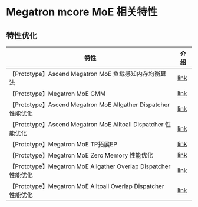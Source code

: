 # Megatron mcore MoE 相关特性

## 特性优化

| 特性                                                       | 介绍                                                    |
|----------------------------------------------------------|-------------------------------------------------------|
| 【Prototype】Ascend Megatron MoE 负载感知内存均衡算法                           | [link](megatron-moe-adaptive-recompute-activation.md) |
| 【Prototype】Megatron MoE GMM                                         | [link](megatron-moe-gmm.md)                           |
| 【Prototype】Ascend Megatron MoE Allgather Dispatcher 性能优化 | [link](megatron-moe-allgather-dispatcher.md)          |
| 【Prototype】Ascend Megatron MoE Alltoall Dispatcher 性能优化  | [link](megatron-moe-alltoall-dispatcher.md)           |
| 【Prototype】Megatron MoE TP拓展EP | [link](megatron-moe-tp-extend-ep.md) |
| 【Prototype】Megatron MoE Zero Memory 性能优化                  | [link](megatron-moe-zero-memory.md)           |
| 【Prototype】Megatron MoE Allgather Overlap Dispatcher 性能优化 | [link](megatron-moe-allgather-overlap-comm.md)           |
| 【Prototype】Megatron MoE Alltoall Overlap Dispatcher 性能优化  | [link](megatron-moe-alltoall-overlap-comm.md)           |